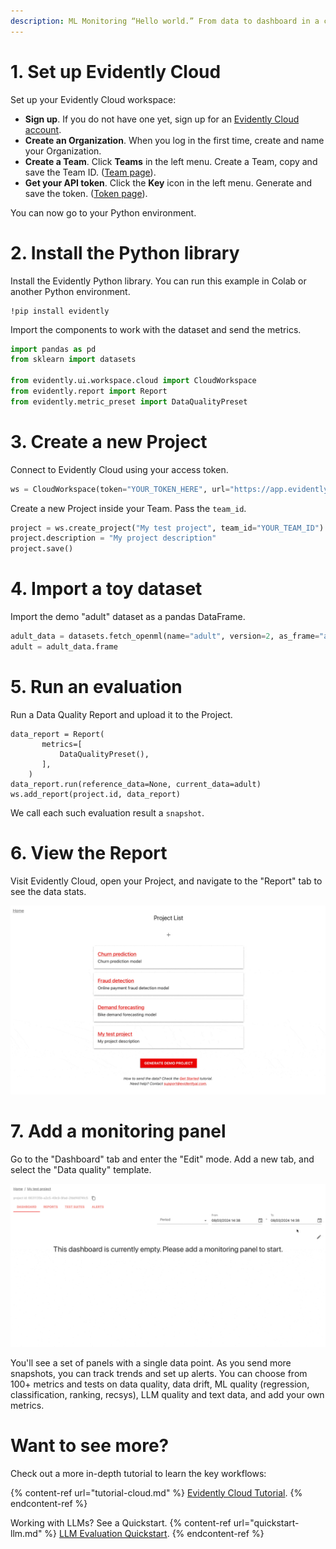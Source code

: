 ```yaml
---
description: ML Monitoring “Hello world.” From data to dashboard in a couple of minutes. 
---
```


# 1. Set up Evidently Cloud 

Set up your Evidently Cloud workspace:
* **Sign up**. If you do not have one yet, sign up for an [Evidently Cloud account](https://app.evidently.cloud/signup).
* **Create an Organization**. When you log in the first time, create and name your Organization.
* **Create a Team**. Click **Teams** in the left menu. Create a Team, copy and save the Team ID. ([Team page](https://app.evidently.cloud/teams)).
* **Get your API token**. Click the **Key** icon in the left menu. Generate and save the token. ([Token page](https://app.evidently.cloud/token)).

You can now go to your Python environment.

# 2. Install the Python library

Install the Evidently Python library. You can run this example in Colab or another Python environment.

```
!pip install evidently
```

Import the components to work with the dataset and send the metrics. 

```python
import pandas as pd
from sklearn import datasets

from evidently.ui.workspace.cloud import CloudWorkspace
from evidently.report import Report
from evidently.metric_preset import DataQualityPreset
```

# 3. Create a new Project 

Connect to Evidently Cloud using your access token.

```python
ws = CloudWorkspace(token="YOUR_TOKEN_HERE", url="https://app.evidently.cloud")
```

Create a new Project inside your Team. Pass the `team_id`.

```python
project = ws.create_project("My test project", team_id="YOUR_TEAM_ID")
project.description = "My project description"
project.save()
```

# 4. Import a toy dataset 

Import the demo "adult" dataset as a pandas DataFrame. 

```python
adult_data = datasets.fetch_openml(name="adult", version=2, as_frame="auto")
adult = adult_data.frame
```

# 5. Run an evaluation 

Run a Data Quality Report and upload it to the Project.

```
data_report = Report(
       metrics=[
           DataQualityPreset(),
       ],
    )
data_report.run(reference_data=None, current_data=adult)
ws.add_report(project.id, data_report)
```

We call each such evaluation result a `snapshot`.

# 6. View the Report

Visit Evidently Cloud, open your Project, and navigate to the "Report" tab to see the data stats.

![](../.gitbook/assets/cloud/qs_view_reports.gif)

# 7. Add a monitoring panel

Go to the "Dashboard" tab and enter the "Edit" mode. Add a new tab, and select the "Data quality" template.

![](../.gitbook/assets/cloud/qs_add_data_quality_tab_2.gif)

You'll see a set of panels with a single data point. As you send more snapshots, you can track trends and set up alerts. You can choose from 100+ metrics and tests on data quality, data drift, ML quality (regression, classification, ranking, recsys), LLM quality and text data, and add your own metrics.

# Want to see more?

Check out a more in-depth tutorial to learn the key workflows: 

{% content-ref url="tutorial-cloud.md" %}
[Evidently Cloud Tutorial](tutorial-cloud.md). 
{% endcontent-ref %}

Working with LLMs? See a Quickstart. 
{% content-ref url="quickstart-llm.md" %}
[LLM Evaluation Quickstart](quickstart-llm.md). 
{% endcontent-ref %}
